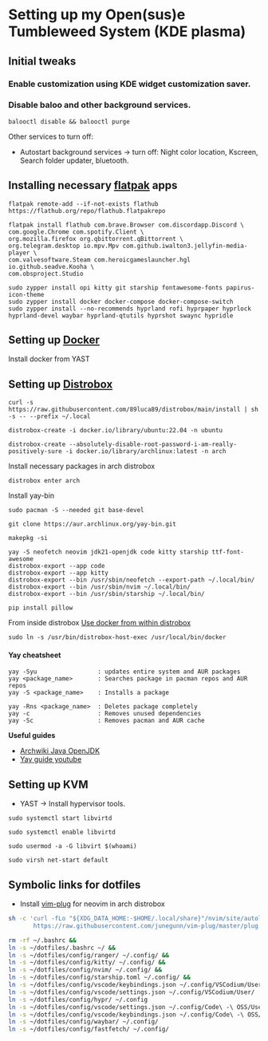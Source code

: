 # Setting up my Open(sus)e Tumbleweed System (KDE plasma)

## Initial tweaks

### Enable customization using KDE widget customization saver.

### Disable baloo and other background services.
```
balooctl disable && balooctl purge
```

Other services to turn off:
- Autostart background services -> turn off: Night color location, Kscreen, Search folder updater, bluetooth.

## Installing necessary [flatpak](https://flatpak.org/setup/Fedora) apps
```
flatpak remote-add --if-not-exists flathub https://flathub.org/repo/flathub.flatpakrepo
```

```
flatpak install flathub com.brave.Browser com.discordapp.Discord \
com.google.Chrome com.spotify.Client \
org.mozilla.firefox org.qbittorrent.qBittorrent \
org.telegram.desktop io.mpv.Mpv com.github.iwalton3.jellyfin-media-player \
com.valvesoftware.Steam com.heroicgameslauncher.hgl io.github.seadve.Kooha \
com.obsproject.Studio 
```

```
sudo zypper install opi kitty git starship fontawesome-fonts papirus-icon-theme 
sudo zypper install docker docker-compose docker-compose-switch
sudo zypper install --no-recommends hyprland rofi hyprpaper hyprlock hyprland-devel waybar hyprland-qtutils hyprshot swaync hypridle
```

## Setting up [Docker](https://docs.docker.com/engine/install/fedora/)

Install docker from YAST

## Setting up [Distrobox](https://github.com/89luca89/distrobox) 
```
curl -s https://raw.githubusercontent.com/89luca89/distrobox/main/install | sh -s -- --prefix ~/.local
```

```
distrobox-create -i docker.io/library/ubuntu:22.04 -n ubuntu
```

```
distrobox-create --absolutely-disable-root-password-i-am-really-positively-sure -i docker.io/library/archlinux:latest -n arch
```

Install necessary packages in arch distrobox
```
distrobox enter arch
```

Install yay-bin
```
sudo pacman -S --needed git base-devel
```
```
git clone https://aur.archlinux.org/yay-bin.git
```
```
makepkg -si
```

```
yay -S neofetch neovim jdk21-openjdk code kitty starship ttf-font-awesome
distrobox-export --app code
distrobox-export --app kitty
distrobox-export --bin /usr/sbin/neofetch --export-path ~/.local/bin/
distrobox-export --bin /usr/sbin/nvim ~/.local/bin/
distrobox-export --bin /usr/sbin/starship ~/.local/bin/
```

```
pip install pillow
```

From inside distrobox [Use docker from within distrobox](https://github.com/89luca89/distrobox/blob/main/docs/useful_tips.md#using-podman-or-docker-inside-a-distrobox)
```
sudo ln -s /usr/bin/distrobox-host-exec /usr/local/bin/docker
```

#### Yay cheatsheet
```
yay -Syu                 : updates entire system and AUR packages
yay <package_name>       : Searches package in pacman repos and AUR repos
yay -S <package_name>    : Installs a package

yay -Rns <package_name>  : Deletes package completely
yay -c                   : Removes unused dependencies
yay -Sc                  : Removes pacman and AUR cache
```

**Useful guides**
- [Archwiki Java OpenJDK](https://wiki.archlinux.org/title/java)
- [Yay guide youtube](https://youtu.be/NzNuFN9hqjI)


## Setting up KVM 

- YAST -> Install hypervisor tools.

```
sudo systemctl start libvirtd
```
```
sudo systemctl enable libvirtd
```
```
sudo usermod -a -G libvirt $(whoami)
```
```
sudo virsh net-start default
```

## Symbolic links for dotfiles

- Install [vim-plug](https://github.com/junegunn/vim-plug) for neovim in arch distrobox

```bash
sh -c 'curl -fLo "${XDG_DATA_HOME:-$HOME/.local/share}"/nvim/site/autoload/plug.vim --create-dirs \
       https://raw.githubusercontent.com/junegunn/vim-plug/master/plug.vim'
```

```bash
rm -rf ~/.bashrc &&
ln -s ~/dotfiles/.bashrc ~/ &&
ln -s ~/dotfiles/config/ranger/ ~/.config/ &&
ln -s ~/dotfiles/config/kitty/ ~/.config/ &&
ln -s ~/dotfiles/config/nvim/ ~/.config/ &&
ln -s ~/dotfiles/config/starship.toml ~/.config/ &&
ln -s ~/dotfiles/config/vscode/keybindings.json ~/.config/VSCodium/User/ &&
ln -s ~/dotfiles/config/vscode/settings.json ~/.config/VSCodium/User/ 
ln -s ~/dotfiles/config/hypr/ ~/.config
ln -s ~/dotfiles/config/vscode/settings.json ~/.config/Code\ -\ OSS/User/ 
ln -s ~/dotfiles/config/vscode/keybindings.json ~/.config/Code\ -\ OSS/User/
ln -s ~/dotfiles/config/waybar/ ~/.config/
ln -s ~/dotfiles/config/fastfetch/ ~/.config/
```
